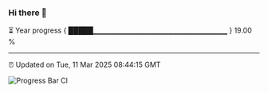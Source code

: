 ### Hi there 👋

⏳ Year progress { █████▁▁▁▁▁▁▁▁▁▁▁▁▁▁▁▁▁▁▁▁▁▁▁▁▁ } 19.00 %

---

⏰ Updated on Tue, 11 Mar 2025 08:44:15 GMT

![Progress Bar CI](https://github.com/IshwaranRudhara/GIT-ACTION/workflows/Progress%20Bar%20CI/badge.svg)
